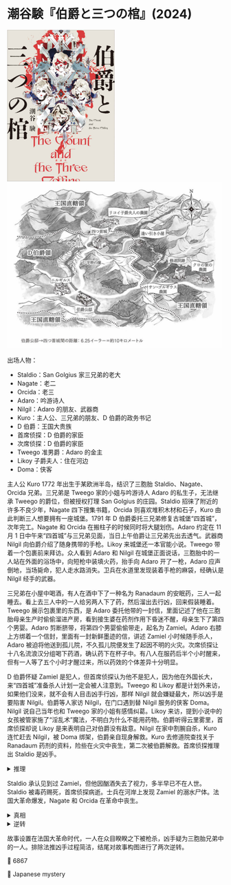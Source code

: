 # 潮谷験『伯爵と三つの棺』(2024)

<img src=images/2024b_cover.jpg width=250/>
<img src=images/2024b_map.jpg width=500/>

出场人物：
* Staldio：San Golgius 家三兄弟的老大
* Nagate：老二
* Orcida：老三
* Adaro：吟游诗人
* Nilgil：Adaro 的朋友、武器商
* Kuro：主人公、三兄弟的朋友、D 伯爵的政务书记
* D 伯爵：王国大贵族
* 首席侦探：D 伯爵的家臣
* 次席侦探：D 伯爵的家臣
* Tweego 准男爵：Adaro 的金主
* Likoy 子爵夫人：住在河边
* Doma：侠客

主人公 Kuro 1772 年出生于某欧洲半岛，结识了三胞胎 Staldio、Nagate、Orcida 兄弟。三兄弟是 Tweego 家的小姐与吟游诗人 Adaro 的私生子，无法继承 Tweego 的爵位，但被授权打理 San Golgius 的庄园。Staldio 招徕了附近的许多不良少年，Nagate 四下搜集书籍，Orcida 则喜欢堆积木材和石子，Kuro 由此判断三人想要拥有一座城堡。1791 年 D 伯爵委托三兄弟修复古城堡“四首城”，次年完工。Nagate 和 Orcida 在搬柱子的时候同时将大腿划伤。Adaro 约定在 11 月 1 日中午来“四首城”与三兄弟见面，当日上午伯爵让三兄弟先出去透气。武器商 Nilgil 向伯爵介绍了随身携带的手枪。Likoy 来城堡还一本官能小说。Tweego 带着一个包裹前来拜访。众人看到 Adaro 和 Nilgil 在城堡正面说话，三胞胎中的一人站在外面的浴场中，向短枪中装填火药，抬手向 Adaro 开了一枪，Adaro 应声倒地，当场毙命，犯人走水路消失。卫兵在水道里发现装着手枪的麻袋，经确认是 Nilgil 经手的武器。

三兄弟在小屋中喝酒，有人在酒中下了一种名为 Ranadaum 的安眠药，三人一起睡去。看上去三人中的一人给另两人下了药，然后溜出去行凶，回来假装睡着。Tweego 展示包裹里的东西，是 Adaro 委托他带的一封信，里面记述了他在三胞胎母亲生产时偷偷溜进产房，看到接生婆在药剂作用下昏迷不醒，母亲生下了第四个男婴。Adaro 剪断脐带，将第四个男婴偷偷带走，起名为 Zamiel。Adaro 右膝上方绑着一个信封，里面有一封新鲜墨迹的信，讲述 Zamiel 小时候随手杀人，Adaro 被迫将他送到孤儿院，不久孤儿院便发生了起因不明的火灾。次席侦探让十八名流浪汉分组喝下药酒，确认药下在杯子中。有八人在服药后半个小时醒来，但有一人等了五个小时才醒过来，所以药效的个体差异十分明显。

D 伯爵怀疑 Zamiel 是犯人，但首席侦探认为他不是犯人，因为他在外国长大，来“四首城”准备杀人计划一定会被人注意到。Tweego 和 Likoy 都是计划外来访，如果他们没来，就不会有人目击凶手行凶，那样 Nilgil 就会嫌疑最大，所以凶手是要陷害 Nilgil。伯爵等人家访 Nilgil，在门口遇到替 Nilgil 服务的侠客 Doma。Nilgil 说自己当年也和 Tweego 家的小姐有感情纠葛。Likoy 来访，提到小说中的女孩被管家施了“淫乱术”魔法，不明白为什么不能用药物。伯爵听得云里雾里，首席侦探却说 Likoy 是来表明自己对伯爵没有敌意。Nilgil 在家中割腕自杀，Kuro 连忙赶去 Nilgil，被 Doma 绑架，伯爵亲自现身解救。Kuro 去修道院查找关于 Ranadaum 药剂的资料，险些在火灾中丧生，第二次被伯爵解救。首席侦探推理出 Staldio 是凶手。

<details><summary>推理</summary>
Ranadaum 药效个体差异巨大，犯人使用前需要先在自己身上做实验（伏线：Likoy 的提示）。夜里睡觉前的药效和白天的药效不同，为了保证实验准确，实验必须在白天清醒时进行。三人在小屋中昏睡了两个多小时，所以犯人白天实验时也睡了两个多小时，只有在晚餐后的酒宴时间实验，以醉酒掩饰，才能不被人怀疑。Orcida 没有参加晚宴，Nagate 负责“四首城”防御不能醉酒，所以凶手是 Staldio。
</details>

Staldio 承认见到过 Zamiel，但他因酗酒失去了视力，多半早已不在人世。Staldio 被毒药赐死，首席侦探病逝。士兵在河岸上发现 Zamiel 的溺水尸体。法国大革命爆发，Nagate 和 Orcida 在革命中丧生。

<details><summary>真相</summary>
Tweego 家小姐生下的三兄弟小时候病逝，她委托 Nilgil 找了 Staldio、Nagate、Orcida 三兄弟冒充，继承了 San Golgius 庄园。三兄弟担心 Adaro 发现他们和 Zamiel 长得不一样，所以决定挑选一人将 Adaro 灭口，如果被发现，就将那人的尸体丢入河里冒充 Zamiel，将秘密永远隐藏。Nagate 和 Orcida 为了不被选去杀人，故意在搬柱子时把大腿划伤（伏线），这样腿上有伤口就无法冒充 Zamiel，Staldio 被迫站出来当了凶手。伯爵挖开 Staldio 的墓，里面果然没有尸体。
</details>

<details><summary>逆转</summary>
绑在 Adaro 腿上的第二封信是主人公 Kuro 读完第一封信之后伪造，Kuro 就是 Adaro 的第四个儿子。Adaro 来“四首城”不是为了见三兄弟，而是为了见 Kuro。
</details>

故事设置在法国大革命时代，一人在众目睽睽之下被枪杀，凶手疑为三胞胎兄弟中的一人。排除法推凶手过程简洁，结尾对故事构图进行了两次逆转。

:link: 6867

:file_folder: Japanese mystery
